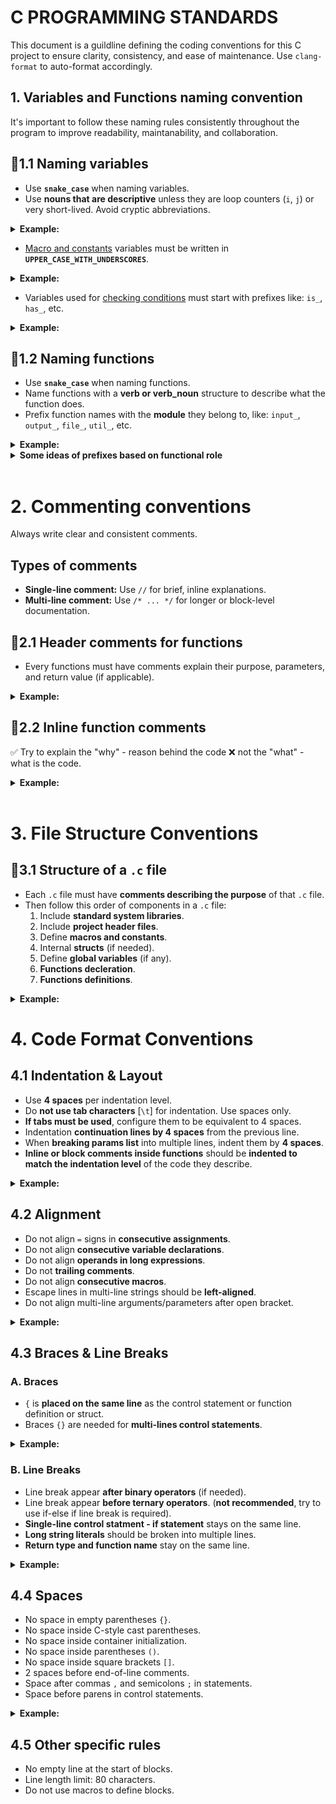# **C PROGRAMMING STANDARDS**  
This document is a guildline defining the coding conventions for this C project to ensure clarity, consistency, and ease of maintenance. Use `clang-format` to auto-format accordingly. 

## **1. Variables and Functions naming convention**
It's important to follow these naming rules consistently throughout the program to improve readability, maintanability, and collaboration.
## **🔹1.1 Naming variables**
-  Use **`snake_case`** when naming variables.  
- Use **nouns that are descriptive** unless they are loop counters (`i`, `j`) or very short-lived. Avoid cryptic abbreviations.
<details>
<summary><strong>Example:</strong></summary>

```c
✅
int total_score;    
float user_input;   
char file_path[256];    
❌
int tmp1;   //unclear meaning
float total_Page;   //wrong naming case
```
</details>

-  <u>Macro and constants</u> variables must be written in **`UPPER_CASE_WITH_UNDERSCORES`**. 
<details> 
<summary><strong>Example:</strong></summary>

```c
✅
#define MAX_TASK 1024
const float PI = 3.14159;
❌
#define max_TASK 1024
const float speed = 100;
```
</details>

-  Variables used for <u>checking conditions</u> must start with prefixes like: `is_`, `has_`, etc.  

<details>
<summary><strong>Example:</strong></summary>

```c
✅
int is_valid;
int has_done;
❌
int check;
int valid;
```
</details> 

## **🔹1.2 Naming functions**  
- Use **`snake_case`** when naming functions.  
- Name functions with a **verb or verb_noun** structure to describe what the function does.
- Prefix function names with the **module** they belong to, like: `input_`, `output_`, `file_`, `util_`, etc.
<details>
<summary><strong>Example:</strong></summary>

```c
✅
int input_get_id();
void output_show_tasks();
void file_read_tasks();
char* util_trim_string();
❌
void handle(); //too generic
int do_sorting(); //unclear prefixes
```
</details> 

<details>
<summary><strong>Some ideas of prefixes based on functional role</strong></summary>  

| Role     | Prefix Example      | Example Function Name     |
| -------- | ------------------- | ------------------------- |
| Input    | `input_`, `read_`   | `input_get_value()`       |
| Output   | `output_`, `print_` | `output_display_result()` |
| Logic    | `calc_`, `process_` | `calc_average_score()`    |
| File I/O | `file_`, `save_`    | `file_write_data()`       |
| Utility  | `util_`, `helper_`  | `util_trim_string()`      |
</details>
<br>

# **2. Commenting conventions**
Always write clear and consistent comments.

## **Types of comments**
- **Single-line comment:** Use `//` for brief, inline explanations.  
- **Multi-line comment:** Use `/* ... */` for longer or block-level documentation.  

## **🔹2.1 Header comments for functions** 
- Every functions must have comments explain their purpose, parameters, and return value (if applicable).

<details>
<summary><strong>Example:</strong></summary>

```c
/**
* Printing out a character multiple times
*
* @param c      The printed character
* @param num    Number of times the character will be printed
* @return       None
*/
void output_printing_text(char c, int num)
```
</details> 

## **🔹2.2 Inline function comments**
✅ Try to explain the "why" - reason behind the code ❌ not the "what" - what is the code.  

<details>
<summary><strong>Example:</strong></summary>

```c
printf("\nPress ENTER to return to menu...");
✅// Wait for the User to press Enter before continuing
❌// Get newline character 
while (getchar() != '\n');
```
```c
//Check if the User using display mode by status or by ID
if (!display_mode) 
    printf("\n5. Switch to status view");
else 
    printf("\n5. Switch to ID view");
```
</details> 
<br>

# **3. File Structure Conventions**
## **🔹3.1 Structure of a `.c` file**
- Each `.c` file must have **comments describing the purpose** of that `.c` file.  
- Then follow this order of components in a `.c` file:  
    1. Include **standard system libraries**.
    2. Include **project header files**.
    3. Define **macros and constants**.
    4. Internal **structs** (if needed).
    5. Define **global variables** (if any).
    6. **Functions decleration**.
    7. **Functions definitions**.

<details>
<summary><strong>Example:</strong></summary>

```c
✅
// Standard and Project header files
#include <stdio.h>
#include "user.h"

#define MAX_LENGTH 128
const int driving_speed = 128;

// Struct definition
typedef struct {
    int task_id;
    char task_detail[64];
} Task;

// Static/global variables
static int list_length = 0;
int task_count = 0;

// Static/public function declarations
static int is_next_integer(const char* ptr);
void output_printing_text(char c, int num);

// Public function definition
void output_printing_text(char c, int num) {
	for (int i = 0; i < num; i++) printf("%c", c);
}

// Private function definition
static int is_next_integer(const char* ptr) {
    int temp;
    return sscanf(ptr, "%d", &temp) == 1;
}
```
</details> 

# **4. Code Format Conventions**
## **4.1 Indentation & Layout**
- Use **4 spaces** per indentation level.
- Do **not use tab characters** [`\t`] for indentation. Use spaces only.
- **If tabs must be used**, configure them to be equivalent to 4 spaces.
- Indentation **continuation lines by 4 spaces** from the previous line.
- When **breaking params list** into multiple lines, indent them by **4 spaces**.
- **Inline or block comments inside functions** should be **indented to match the indentation level** of the code they describe.

<details>
<summary><strong>Example:</strong></summary>

```c
/**
* An example function to describe the indentation & format rules
*
* @param first_param      
* @param second_param
* @param third_param    
* @return       0
*/
int very_long_function_name_with_many_parameters(
    // first param
    int first_param,
    float second_param,
    const char* third_param) 
{
    return 0;
}
```
</details> 

## **4.2 Alignment**
- Do not align `=` signs in **consecutive assignments**.
- Do not align **consecutive variable declarations**.
- Do not align **operands in long expressions**.
- Do not **trailing comments**.
- Do not align **consecutive macros**.
- Escape lines in multi-line strings should be **left-aligned**.
- Do not align multi-line arguments/parameters after open bracket.

<details>
<summary><strong>Example:</strong></summary>

No.1
```c
✅
int a = 1;
int second_variable = 10;
int serial_number = 5310;
❌
int a               = 1;
int second_variable = 10;
int serial_number   = 5310;
```
No.2
```c
✅
double threshold;
int count;
char third_variable;
❌
double threshold;
int    count;
char   third_variable;
```
No.3
```c 
✅
int final_value = first_value + second_value +
    third_value + fourth_value;
❌
int final_value = first_value + second_value +
                  third_value + fourth_value;
```
No.4
```c
✅
int width = 640; // screen width
int height = 480; // screen height
❌
int width  = 640;  // screen width
int height = 480;  // screen height
```
No.5
```c
✅
#define MAX_SIZE 1024
#define MIN_SIZE 128
#define DEBUG_MODE 1
❌
#define MAX_SIZE   1024
#define MIN_SIZE   128
#define DEBUG_MODE 1
```
No.6
```c
✅
const char* message = "This is a very long message \
that spans multiple lines.";
❌
const char* message = "This is a very long message \
                       that spans multiple lines.";
```
No.7
```c
✅
void a_random_function(int first_variable,
    int second_variable, 
    int third_variable);
❌
void a_random_function(int first_variable,
                       int second_variable,
                       int third_variable);
```
</details> 

## **4.3 Braces & Line Breaks**
### **A. Braces**
- `{` is **placed on the same line** as the control statement or function definition or struct.
- Braces `{}` are needed for **multi-lines control statements**.

<details>
<summary><strong>Example:</strong></summary>

No.1
```c
✅ 
if (is_valid) {
    singing_out_loud();
    dancing_in_the_dark();
}
❌
if (is_valid)
{
    do_something();
}
```
No.2
```c
✅ 
if (is_valid) { 
    do_something();
    return 1;    
} 
if (is_valid) return 1;
```
</details> 

### **B. Line Breaks**
- Line break appear **after binary operators** (if needed).
- Line break appear **before ternary operators**. (**not recommended**, try to use if-else if line break is required).
- **Single-line control statment - if statement** stays on the same line.
- **Long string literals** should be broken into multiple lines.
- **Return type and function name** stay on the same line.
<details>
<summary><strong>Example:</strong></summary>

No.1
```c
int long_name_variable = first_long_variable +
    second_long_variable +
    third_long_variable;
int result = a + b + c;  //short variable
```
No.2
```c
int value = condition
    ? 10
    : 20;
```
No.3
```c
✅ if (is_valid) return 0; 
❌ if (is_valid) 
        return 0; 
```
</details> 


## **4.4 Spaces**
- No space in empty parentheses `{}`.
- No space inside C-style cast parentheses.
- No space inside container initialization.
- No space inside parentheses `()`.
- No space inside square brackets `[]`.
- 2 spaces before end-of-line comments.
- Space after commas `,` and semicolons `;` in statements.
- Space before parens in control statements.

<details>
<summary><strong>Example:</strong></summary>

No.1
```c
✅ void reset() {}
❌ void reset( ) { }
```
No.2 
```c
✅ int value = (int)pi;
❌ int value = (int) pi;
```
No.3 
```c
✅ int arr[] = {1, 2, 3};
❌ int arr[] = { 1, 2, 3 };
```
No.4 
```c
✅ printf("Hello");
❌ printf( "Hello" );
```
No.5 
```c
✅ int a = nums[3];
❌ int a = nums[ 3 ];
```
No.6 
```c
✅ int score = 0;  // initialize to zero
❌ int score = 0; // initialize to zero
❌ int score = 0;   // initialize to zero
```
No.7 
```c
✅ 
for (int i = 0; i < n; i++) {
    // ...
}
void process(int id, float value, char option);
int values[] = {1, 2, 3, 4};
❌ 
for (int i = 0;i < n;i++) {
    // ...
}
void process(int id,float value,char option);
int values[] = {1,2,3,4};
```
No.8 
```c
✅
if (valid) {
    run();
    return 1;
}
❌
if(valid){
    run();
    return 1;
}
```
</details>

## **4.5 Other specific rules**
- No empty line at the start of blocks.
- Line length limit: 80 characters.
- Do not use macros to define blocks.
